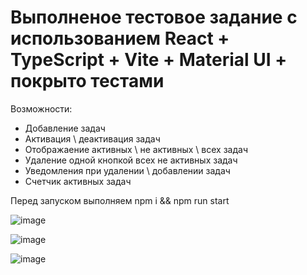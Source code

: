 # Выполненое тестовое задание с использованием React + TypeScript + Vite + Material UI + покрыто тестами

Возможности:
- Добавление задач
- Активация \ деактивация задач
- Отображаение активных \ не активных \ всех задач
- Удаление одной кнопкой всех не активных задач
- Уведомления при удалении \ добавлении задач
- Счетчик активных задач

Перед запуском выполняем npm i && npm run start

![image](https://github.com/alexey114/test-todo_Mindbox/assets/25858872/f6fbdf7a-b938-43db-9f61-1a9d1a665e95)

![image](https://github.com/alexey114/test-todo_Mindbox/assets/25858872/ce66f81b-a64b-4826-ae05-1ec0d8d5e35d)

![image](https://github.com/alexey114/test-todo_Mindbox/assets/25858872/94ad034f-2287-4b06-916c-237670861249)

